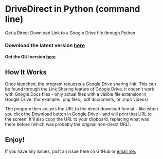 # DriveDirect in Python (command line)
Get a Direct Download Link to a Google Drive file through Python

### Download the latest version [here](https://github.com/ThisIsNoahEvans/DriveDirect-CMD/releases/download/v1.2/DriveDirect-CMD_1.2.py)
#### Get the GUI version [here](https://github.com/ThisIsNoahEvans/DriveDirect-GUI)

## How It Works
Once launched, the program requests a Google Drive sharing link. This can be found through the Link Sharing feature of Google Drive. It doesn't work with Google Docs files - only actual files with a visible file extension in Google Drive. (for example: .png files, .pdf documents, or .mp4 videos)

The program then adjusts the URL to the direct download format - like when you click the Download button in Google Drive - and will print that URL to the screen. It'll also copy the URL to your clipboard, replacing what was there before (which was probably the original non-direct URL).

## Enjoy!
If you have any issues, post an issue here on GitHub or [email me.](mailto:programming@itsnoahevans.co.uk)

